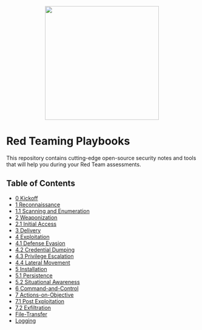 <p align="center">
  <img width="300" height="300" src="https://github.com/0xsyr0/Red-Team-Playbooks/blob/master/images/red-team.png">
</p>

# Red Teaming Playbooks

This repository contains cutting-edge open-source security notes and tools that will help you during your Red Team assessments.

## Table of Contents
- [0 Kickoff](https://github.com/0xsyr0/Red-Team-Playbooks/blob/master/0-Kickoff.md)
- [1 Reconnaissance](https://github.com/0xsyr0/Red-Team-Playbooks/blob/master/1-Reconnaissance.md)
- [1.1 Scanning and Enumeration](https://github.com/0xsyr0/Red-Team-Playbooks/blob/master/1.1-Scanning-and-Enumeration.md)
- [2 Weaponization](https://github.com/0xsyr0/Red-Team-Playbooks/blob/master/2-Weaponization.md)
- [2.1 Initial Access](https://github.com/0xsyr0/Red-Team-Playbooks/blob/master/2.1-Initial-Access.md)
- [3 Delivery](https://github.com/0xsyr0/Red-Team-Playbooks/blob/master/3-Delivery.md)
- [4 Exploitation](https://github.com/0xsyr0/Red-Team-Playbooks/blob/master/4-Exploitation.md)
- [4.1 Defense Evasion](https://github.com/0xsyr0/Red-Team-Playbooks/blob/master/4.1-Defense-Evasion.md)
- [4.2 Credential Dumping](https://github.com/0xsyr0/Red-Team-Playbooks/blob/master/4.2-Credential-Dumping.md)
- [4.3 Privilege Escalation](https://github.com/0xsyr0/Red-Team-Playbooks/blob/master/4.3-Privilege-Escalation.md)
- [4.4 Lateral Movement](https://github.com/0xsyr0/Red-Team-Playbooks/blob/master/4.4-Lateral-Movement.md)
- [5 Installation](https://github.com/0xsyr0/Red-Team-Playbooks/blob/master/5-Installation.md)
- [5.1 Persistence](https://github.com/0xsyr0/Red-Team-Playbooks/blob/master/5.1-Persistence.md)
- [5.2 Situational Awareness](https://github.com/0xsyr0/Red-Team-Playbooks/blob/master/5.2-Situational-Awareness.md)
- [6 Command-and-Control](https://github.com/0xsyr0/Red-Team-Playbooks/blob/master/6-Command-and-Control.md)
- [7 Actions-on-Objective](https://github.com/0xsyr0/Red-Team-Playbooks/blob/master/7-Actions-on-Objective.md)
- [7.1 Post Exploitation](https://github.com/0xsyr0/Red-Team-Playbooks/blob/master/7.1-Post-Exploitation.md)
- [7.2 Exfiltration](https://github.com/0xsyr0/Red-Team-Playbooks/blob/master/7.2-Exfiltration.md)
- [File-Transfer](https://github.com/0xsyr0/Red-Team-Playbooks/blob/master/File-Transfer.md)
- [Logging](https://github.com/0xsyr0/Red-Team-Playbooks/blob/master/Logging.md)
